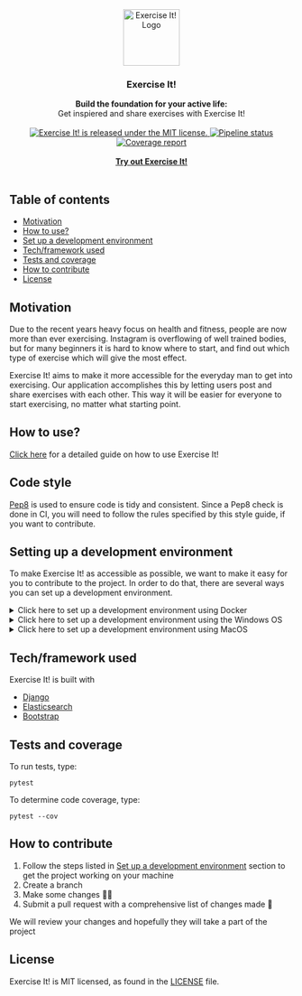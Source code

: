 <div align="center">
      <a href="http://134.209.236.146">
        <img src="http://134.209.236.146/static/feed/logo.png" alt="Exercise It! Logo" width="100" height="100">
      </a>
</div>
<div align="center">
    <h3>Exercise It!</h3>
</div>
<div align="center">
  <strong>Build the foundation for your active life:</strong><br>
  Get inspiered and share exercises with Exercise It!
</div>
<br/>
<div align="center">
  <a href="https://gitlab.stud.idi.ntnu.no/tdt4140-2020/64/-/blob/master/LICENCE">
    <img src="https://img.shields.io/badge/license-MIT-blue.svg" alt="Exercise It! is released under the MIT license." />
  </a>
  <a href="https://gitlab.stud.idi.ntnu.no/tdt4140-2020/64/commits/master">
    <img src="https://gitlab.stud.idi.ntnu.no/tdt4140-2020/64/badges/master/pipeline.svg" alt="Pipeline status"/>
  </a>
  <a href="https://www.python.org/dev/peps/pep-0008/">
    <img src="https://img.shields.io/badge/code%20style-pep8-orange.svg" alt="Coverage report"/>
  </a>
</div>

<br>
 
<div align="center">
  <a href="http://134.209.236.146">
      <strong>
        Try out Exercise It!
      </strong>
  </a>
</div>
 
<br>

## Table of contents

- [Motivation](#motivation)
- [How to use?](#how-to-use)
- [Set up a development environment](#setting-up-a-development-environment)
- [Tech/framework used](#techframework-used)
- [Tests and coverage](#tests-and-coverage)
- [How to contribute](#how-to-contribute)
- [License](#license)

## Motivation

Due to the recent years heavy focus on health and fitness, people are
now more than ever exercising. Instagram is overflowing of well trained bodies,
but for many beginners it is hard to know where to start, and find out
which type of exercise which will give the most effect.

Exercise It! aims to make it more accessible for the everyday man to get
into exercising. Our application accomplishes this by letting users post and
share exercises with each other. This way it will be easier for everyone to
start exercising, no matter what starting point.

## How to use?

[Click here]() for a detailed guide on how to use Exercise It!

## Code style

[Pep8](https://www.python.org/dev/peps/pep-0008/) is used to ensure code
is tidy and consistent. Since a Pep8 check is done in CI, you will need to
follow the rules specified by this style guide, if you want to contribute.

## Setting up a development environment

To make Exercise It! as accessible as possible, we want to make it easy for you to contribute to the project. In order to do that, there are several ways you can set up a development environment.

<details>
  <summary>Click here to set up a development environment using Docker</summary>

### What is Docker?

Docker is an open platform for developing, shipping, and running applications. Docker enables you to separate your applications from your infrastructure so you can deliver software quickly. Exercise It! has features that allows it to run on Docker Toolbox. Docker toolbox can be installed on both the Windows OS and MacOS.

Note that running Exercise It! on Docker requires specific changes to the operating system of your computer. If you are new to software development and dont feel comfortable editing the settings of your operative system. You should consider the guide for setting up a development environment on Windows or MacOS.

### Prerequisites

To run Exercise It! on Docker, you need to have Docker Toolbox installed. To install Docker Toolbox, please visit the official Docker installation Guide.

- [**Install on Windows**](https://docs.docker.com/toolbox/toolbox_install_windows/)
- [**Install on MacOS**](https://docs.docker.com/toolbox/toolbox_install_mac/)

When you have completed the installation, and successfully run the `docker run hello-world` command, proceed to the next step.

### Step 1: Clone the repo from GitLab

### Step 2: Build the Docker Image

### Step 3: Verify your Docker Machine IP adress

### Step 4: Run the Docker Container

  </details>
<details>
  <summary>Click here to set up a development environment using the Windows OS</summary>
  
  ### Prerequisites
  ### Step 1: Clone the repo from GitLab
  ### Step 2: Install the requirered packages
  ### Step 3: Run the Django server locally

</details>
<details>
  <summary>Click here to set up a development environment using MacOS</summary>
  
  ## Prerequisites
  ### Step 1: Clone the repo from GitLab
  ### Step 2: Install the requirered packages
  ### Step 3: Run the Django server locally
</details>

## Tech/framework used

Exercise It! is built with

- [Django](https://www.djangoproject.com/)
- [Elasticsearch](https://www.elastic.co/)
- [Bootstrap](https://getbootstrap.com/)

## Tests and coverage

To run tests, type:

```
pytest
```

To determine code coverage, type:

```
pytest --cov
```

## How to contribute

1. Follow the steps listed in [Set up a development environment](#setting-up-a-development-environment) section to get the project working on your machine
2. Create a branch
3. Make some changes 👨‍💻
4. Submit a pull request with a comprehensive list of changes made 📝

We will review your changes and hopefully they will take a part of the project

## License

Exercise It! is MIT licensed, as found in the [LICENSE](https://gitlab.stud.idi.ntnu.no/tdt4140-2020/64/-/blob/master/LICENCE) file.
